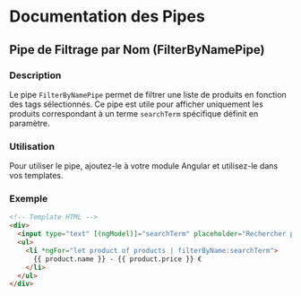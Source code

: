 # Documentation des Pipes

## Pipe de Filtrage par Nom (FilterByNamePipe)

### Description

Le pipe `FilterByNamePipe` permet de filtrer une liste de produits en fonction des tags sélectionnés. Ce pipe est utile pour afficher uniquement les produits correspondant à un terme `searchTerm` spécifique définit en paramètre.

### Utilisation

Pour utiliser le pipe, ajoutez-le à votre module Angular et utilisez-le dans vos templates.

### Exemple

```html
<!-- Template HTML -->
<div>
  <input type="text" [(ngModel)]="searchTerm" placeholder="Rechercher par nom">
  <ul>
    <li *ngFor="let product of products | filterByName:searchTerm">
      {{ product.name }} - {{ product.price }} €
    </li>
  </ul>
</div>
```

